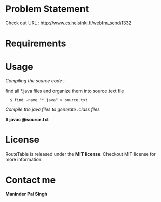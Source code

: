 Problem Statement 
==============

Check out URL : http://www.cs.helsinki.fi/webfm_send/1332

Requirements 
==============

Usage
==============

*Compiling the source code :*

find all *.java files and organize them into source.text file

```
  $ find -name "*.java" > source.txt
```

*Compile the java files to generate .class files*

**$ javac  @source.txt**

License
==============

RouteTable is released under the **MIT license**. Checkout MIT license for more information. 

Contact me
==============

**Maninder Pal Singh**

  
 


